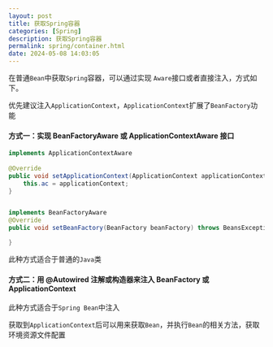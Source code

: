 ```yaml
---
layout: post
title: 获取Spring容器
categories: [Spring]
description: 获取Spring容器
permalink: spring/container.html
date: 2024-05-08 14:03:05
---
```

在普通`Bean`中获取`Spring`容器，可以通过实现 `Aware`接口或者直接注入，方式如下。

优先建议注入`ApplicationContext`，`ApplicationContext`扩展了`BeanFactory`功能



#### 方式一：实现 BeanFactoryAware 或 ApplicationContextAware 接口

```java
implements ApplicationContextAware
     
@Override
public void setApplicationContext(ApplicationContext applicationContext) throws BeansException {
    this.ac = applicationContext;
}


implements BeanFactoryAware
@Override
public void setBeanFactory(BeanFactory beanFactory) throws BeansException {

}
```



此种方式适合于普通的`Java`类



#### 方式二：用 @Autowired 注解或构造器来注入 BeanFactory 或 ApplicationContext

此种方式适合于`Spring Bean`中注入



获取到`ApplicationContext`后可以用来获取`Bean`，并执行`Bean`的相关方法，获取环境资源文件配置









